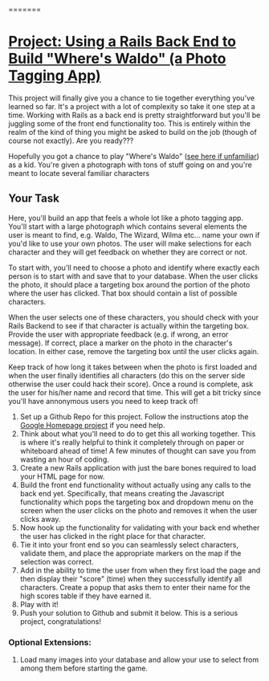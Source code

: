 
=======
# [Project: Using a Rails Back End to Build "Where's Waldo" (a Photo Tagging App)](http://www.theodinproject.com/javascript-and-jquery/where-s-waldo-a-photo-tagging-app)

This project will finally give you a chance to tie together everything you've learned so far.  It's a project with a lot of complexity so take it one step at a time.  Working with Rails as a back end is pretty straightforward but you'll be juggling some of the front end functionality too.  This is entirely within the realm of the kind of thing you might be asked to build on the job (though of course not exactly).  Are you ready???

Hopefully you got a chance to play "Where's Waldo" ([see here if unfamiliar](http://en.wikipedia.org/wiki/Where's_Wally%3F)) as a kid.  You're given a photograph with tons of stuff going on and you're meant to locate several familiar characters

## Your Task

Here, you'll build an app that feels a whole lot like a photo tagging app.  You'll start with a large photograph which contains several elements the user is meant to find, e.g. Waldo, The Wizard, Wilma etc... name your own if you'd like to use your own photos.  The user will make selections for each character and they will get feedback on whether they are correct or not.

To start with, you'll need to choose a photo and identify where exactly each person is to start with and save that to your database.  When the user clicks the photo, it should place a targeting box around the portion of the photo where the user has clicked.  That box should contain a list of possible characters.  

When the user selects one of these characters, you should check with your Rails Backend to see if that character is actually within the targeting box.  Provide the user with appropriate feedback (e.g. if wrong, an error message).  If correct, place a marker on the photo in the character's location.  In either case, remove the targeting box until the user clicks again.

Keep track of how long it takes between when the photo is first loaded and when the user finally identifies all characters (do this on the server side otherwise the user could hack their score).  Once a round is complete, ask the user for his/her name and record that time.  This will get a bit tricky since you'll have annonymous users you need to keep track of!

1. Set up a Github Repo for this project.  Follow the instructions atop the [Google Homepage project](/web-development-101/html-css) if you need help.
1. Think about what you'll need to do to get this all working together.  This is where it's really helpful to think it completely through on paper or whiteboard ahead of time!  A few minutes of thought can save you from wasting an hour of coding. 
2. Create a new Rails application with just the bare bones required to load your HTML page for now.
2. Build the front end functionality without actually using any calls to the back end yet.  Specifically, that means creating the Javascript functionality which pops the targeting box and dropdown menu on the screen when the user clicks on the photo and removes it when the user clicks away.
3. Now hook up the functionality for validating with your back end whether the user has clicked in the right place for that character.
4. Tie it into your front end so you can seamlessly select characters, validate them, and place the appropriate markers on the map if the selection was correct.
5. Add in the ability to time the user from when they first load the page and then display their "score" (time) when they successfully identify all characters.  Create a popup that asks them to enter their name for the high scores table if they have earned it.
6. Play with it!
3. Push your solution to Github and submit it below.  This is a serious project, congratulations!

### Optional Extensions:

1. Load many images into your database and allow your use to select from among them before starting the game.
